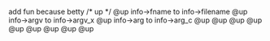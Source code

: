 add  fun because betty /* up */
@up  info->fname   to  info->filename
@up  info->argv to info->argv_x
@up  info->arg   to info->arg_c
@up
@up
@up
@up
@up
@up
@up
@up
@up
